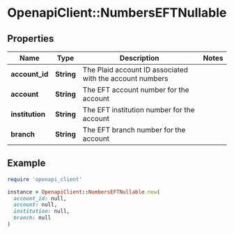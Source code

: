 # OpenapiClient::NumbersEFTNullable

## Properties

| Name | Type | Description | Notes |
| ---- | ---- | ----------- | ----- |
| **account_id** | **String** | The Plaid account ID associated with the account numbers |  |
| **account** | **String** | The EFT account number for the account |  |
| **institution** | **String** | The EFT institution number for the account |  |
| **branch** | **String** | The EFT branch number for the account |  |

## Example

```ruby
require 'openapi_client'

instance = OpenapiClient::NumbersEFTNullable.new(
  account_id: null,
  account: null,
  institution: null,
  branch: null
)
```

